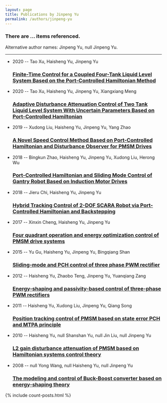 ```yaml
---
layout: page
title: Publications by Jinpeng Yu
permalink: /authors/jinpeng-yu
---
```


<h3 id="number-posts">There are ... items referenced.</h3>
<p id='info-authors'>Alternative author names: Jinpeng Yu, null Jinpeng Yu.</p>
<hr />
<ul class="post-list">
<li><span class='post-meta'>2020 -- Tao Xu, Haisheng Yu, Jinpeng Yu</span><h3><a class='post-link' href="{{ site.baseurl }}/finite-time-control-for-a-coupled-four-tank-liquid-level-system-based-on-the-port-controlled-hamiltonian-method">Finite-Time Control for a Coupled Four-Tank Liquid Level System Based on the Port-Controlled Hamiltonian Method</a></h3></li>
<li><span class='post-meta'>2020 -- Tao Xu, Haisheng Yu, Jinpeng Yu, Xiangxiang Meng</span><h3><a class='post-link' href="{{ site.baseurl }}/adaptive-disturbance-attenuation-control-of-two-tank-liquid-level-system-with-uncertain-parameters-based-on-port-controlled-hamiltonian">Adaptive Disturbance Attenuation Control of Two Tank Liquid Level System With Uncertain Parameters Based on Port-Controlled Hamiltonian</a></h3></li>
<li><span class='post-meta'>2019 -- Xudong Liu, Haisheng Yu, Jinpeng Yu, Yang Zhao</span><h3><a class='post-link' href="{{ site.baseurl }}/a-novel-speed-control-method-based-on-port-controlled-hamiltonian-and-disturbance-observer-for-pmsm-drives">A Novel Speed Control Method Based on Port-Controlled Hamiltonian and Disturbance Observer for PMSM Drives</a></h3></li>
<li><span class='post-meta'>2018 -- Bingkun Zhao, Haisheng Yu, Jinpeng Yu, Xudong Liu, Herong Wu</span><h3><a class='post-link' href="{{ site.baseurl }}/port-controlled-hamiltonian-and-sliding-mode-control-of-gantry-robot-based-on-induction-motor-drives">Port-Controlled Hamiltonian and Sliding Mode Control of Gantry Robot Based on Induction Motor Drives</a></h3></li>
<li><span class='post-meta'>2018 -- Jieru Chi, Haisheng Yu, Jinpeng Yu</span><h3><a class='post-link' href="{{ site.baseurl }}/hybrid-tracking-control-of-2-dof-scara-robot-via-port-controlled-hamiltonian-and-backstepping">Hybrid Tracking Control of 2-DOF SCARA Robot via Port-Controlled Hamiltonian and Backstepping</a></h3></li>
<li><span class='post-meta'>2017 -- Xinxin Cheng, Haisheng Yu, Jinpeng Yu</span><h3><a class='post-link' href="{{ site.baseurl }}/four-quadrant-operation-and-energy-optimization-control-of-pmsm-drive-systems">Four quadrant operation and energy optimization control of PMSM drive systems</a></h3></li>
<li><span class='post-meta'>2015 -- Yu Gu, Haisheng Yu, Jinpeng Yu, Bingqiang Shan</span><h3><a class='post-link' href="{{ site.baseurl }}/sliding-mode-and-pch-control-of-three-phase-pwm-rectifier">Sliding-mode and PCH control of three phase PWM rectifier</a></h3></li>
<li><span class='post-meta'>2012 -- Haisheng Yu, Zhaobo Teng, Jinpeng Yu, Yuanqiang Zang</span><h3><a class='post-link' href="{{ site.baseurl }}/energy-shaping-and-passivity-based-control-of-three-phase-pwm-rectifiers">Energy-shaping and passivity-based control of three-phase PWM rectifiers</a></h3></li>
<li><span class='post-meta'>2011 -- Haisheng Yu, Xudong Liu, Jinpeng Yu, Qiang Song</span><h3><a class='post-link' href="{{ site.baseurl }}/position-tracking-control-of-pmsm-based-on-state-error-pch-and-mtpa-principle">Position tracking control of PMSM based on state error PCH and MTPA principle</a></h3></li>
<li><span class='post-meta'>2010 -- Haisheng Yu, null Shanshan Yu, null Jin Liu, null Jinpeng Yu</span><h3><a class='post-link' href="{{ site.baseurl }}/l2-gain-disturbance-attenuation-of-pmsm-based-on-hamiltonian-systems-control-theory">L2 gain disturbance attenuation of PMSM based on Hamiltonian systems control theory</a></h3></li>
<li><span class='post-meta'>2008 -- null Yong Wang, null Haisheng Yu, null Jinpeng Yu</span><h3><a class='post-link' href="{{ site.baseurl }}/the-modeling-and-control-of-buck-boost-converter-based-on-energy-shaping-theory">The modeling and control of Buck-Boost converter based on energy-shaping theory</a></h3></li>

</ul>
{% include count-posts.html %}
